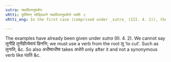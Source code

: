 ```yaml
---
sutra: यथाविध्यनुप्रयोगः
vRtti: पूर्वस्मिन् लोड्विधाने यथाविध्यनुप्रयोगो भवति ॥
vRtti_eng: In the first case (comprised under _sutra_ (III. 4. 2)), the same verb must be used in the subsequent clause, as the verb which was put in the Imperative mood.

---
```

The examples have already been given under _sutra_ (III. 4. 2). We cannot say लूनीहि लुनीहीत्येवायं छिनत्ति; we must use a verb from the root लू 'to cut'. Such as लुनाति, &c. So also अधीष्वाधीष्व takes अधोते only after it and not a synonymous verb like पठति &c.